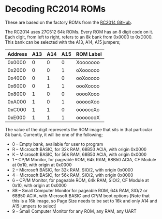 # Decoding RC2014 ROMs

These are based on the factory ROMs from the [RC2014 GitHub](https://github.com/RC2014Z80/RC2014/tree/master/ROMs/Factory).

The RC2014 uses 27C512 64k ROMs. Every ROM has an 8 digit code on it.  Each digit, 
from left to right, refers to an 8k bank from 0x0000 to 0xD000. This bank can be selected 
with the A13, A14, A15 jumpers;

| Address | A13 | A14 | A15 | ROM Label |
|---|---|---|---|---|
| 0x0000 | 0 | 0 | 0 | Xooooooo |
| 0x2000 | 0 | 0 | 1 | oXoooooo |
| 0x4000 | 0 | 1 | 0 | ooXooooo |
| 0x6000 | 0 | 1 | 1 | oooXoooo |
| 0x8000 | 1 | 0 | 0 | ooooXooo |
| 0xA000 | 1 | 0 | 1 | oooooXoo |
| 0xC000 | 1 | 1 | 0 | ooooooXo |
| 0xE000 | 1 | 1 | 1 | oooooooX |

The value of the digit represents the ROM image that sits in that particular 8k bank.  Currently, 
it will be one of the following;

- 0 – Empty bank, available for user to program
- R – Microsoft BASIC, for 32k RAM, 68B50 ACIA, with origin 0x0000
- K – Microsoft BASIC, for 56k RAM, 68B50 ACIA, with origin 0x0000
- 1 – CP/M Monitor, for pageable ROM, 64k RAM, 68B50 ACIA, CF Module at 0x10, with origin at 0x0000
- 2 – Microsoft BASIC, for 32k RAM, SIO/2, with origin 0x0000
- 4 – Microsoft BASIC, for 56k RAM, SIO/2, with origin 0x0000
- 6 – CP/M Monitor, for pageable ROM, 64k RAM, SIO/2, CF Module at 0x10, with origin at 0x0000
- 88 – Small Computer Monitor for pageable ROM, 64k RAM, SIO/2 or 68B50 ACIA, with Microsoft BASIC and CP/M boot options [Note that this is a 16k image, so Page Size needs to be set to 16k and only A14 and A15 jumpers to select]
- 9 – Small Computer Monitor for any ROM, any RAM, any UART
